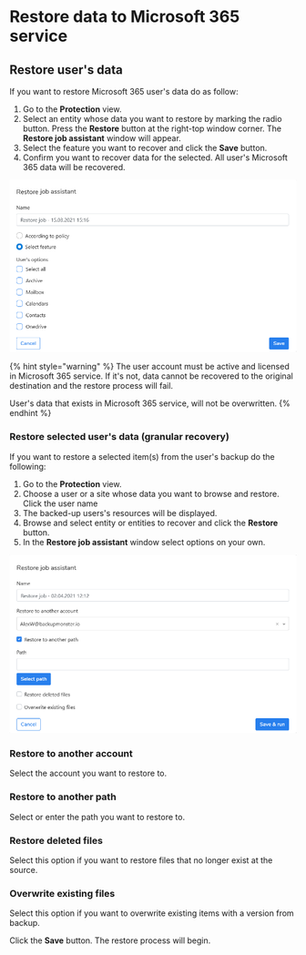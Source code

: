 # Restore data to Microsoft 365 service

## Restore user's data

If you want to restore Microsoft 365 user's data do as follow:

1. Go to the **Protection** view.
2. Select an entity whose data you want to restore by marking the radio button. Press the **Restore** button at the right-top window corner. The **Restore job assistant** window will appear.
3. Select the feature you want to recover and click the **Save** button.
4. Confirm you want to recover data for the selected. All user's Microsoft 365 data will be recovered.

![](../../.gitbook/assets/image%20%2835%29.png)

{% hint style="warning" %}
The user account must be active and licensed in Microsoft 365 service. If it's not, data cannot be recovered to the original destination and the restore process will fail.

User's data that exists in Microsoft 365 service, will not be overwritten. 
{% endhint %}

### Restore selected user's data \(granular recovery\)

If you  want to restore a selected item\(s\) from the user's backup do the following:

1. Go to the **Protection** view.
2. Choose a user or a site whose data you want to browse and restore. Click the user name
3. The backed-up users's resources will be displayed.
4. Browse and select entity or entities to recover and click the **Restore** button.
5. In the **Restore job assistant** window select options on your own.

![](../../.gitbook/assets/image%20%2841%29.png)

### Restore to another account

Select the account you want to restore to. 

### Restore to another path <a id="restore-to-another-account"></a>

Select or enter the path you want to restore to.

### Restore deleted files

Select this option if you want to restore files that no longer exist at the source. 

### Overwrite existing files

Select this option if you want to overwrite existing items with a version from backup.

 Click the **Save** button. The restore process will begin.

     

